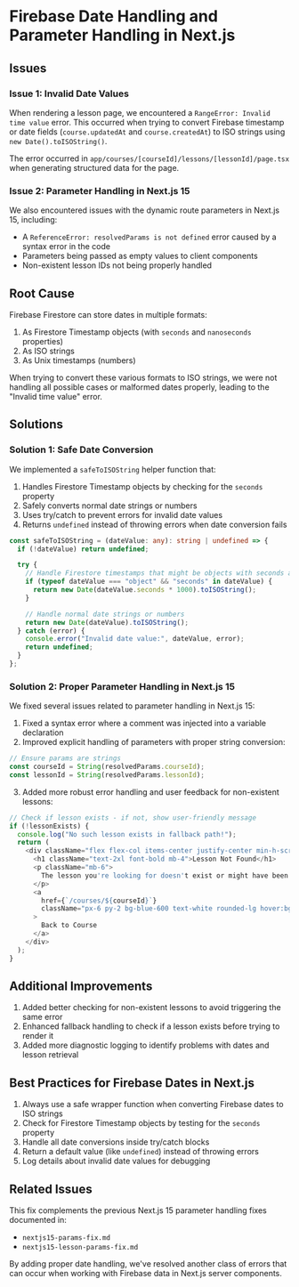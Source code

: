 # Firebase Date Handling and Parameter Handling in Next.js

## Issues

### Issue 1: Invalid Date Values

When rendering a lesson page, we encountered a `RangeError: Invalid time value` error. This occurred when trying to convert Firebase timestamp or date fields (`course.updatedAt` and `course.createdAt`) to ISO strings using `new Date().toISOString()`.

The error occurred in `app/courses/[courseId]/lessons/[lessonId]/page.tsx` when generating structured data for the page.

### Issue 2: Parameter Handling in Next.js 15

We also encountered issues with the dynamic route parameters in Next.js 15, including:

- A `ReferenceError: resolvedParams is not defined` error caused by a syntax error in the code
- Parameters being passed as empty values to client components
- Non-existent lesson IDs not being properly handled

## Root Cause

Firebase Firestore can store dates in multiple formats:

1. As Firestore Timestamp objects (with `seconds` and `nanoseconds` properties)
2. As ISO strings
3. As Unix timestamps (numbers)

When trying to convert these various formats to ISO strings, we were not handling all possible cases or malformed dates properly, leading to the "Invalid time value" error.

## Solutions

### Solution 1: Safe Date Conversion

We implemented a `safeToISOString` helper function that:

1. Handles Firestore Timestamp objects by checking for the `seconds` property
2. Safely converts normal date strings or numbers
3. Uses try/catch to prevent errors for invalid date values
4. Returns `undefined` instead of throwing errors when date conversion fails

```typescript
const safeToISOString = (dateValue: any): string | undefined => {
  if (!dateValue) return undefined;

  try {
    // Handle Firestore timestamps that might be objects with seconds and nanoseconds
    if (typeof dateValue === "object" && "seconds" in dateValue) {
      return new Date(dateValue.seconds * 1000).toISOString();
    }

    // Handle normal date strings or numbers
    return new Date(dateValue).toISOString();
  } catch (error) {
    console.error("Invalid date value:", dateValue, error);
    return undefined;
  }
};
```

### Solution 2: Proper Parameter Handling in Next.js 15

We fixed several issues related to parameter handling in Next.js 15:

1. Fixed a syntax error where a comment was injected into a variable declaration
2. Improved explicit handling of parameters with proper string conversion:

```typescript
// Ensure params are strings
const courseId = String(resolvedParams.courseId);
const lessonId = String(resolvedParams.lessonId);
```

3. Added more robust error handling and user feedback for non-existent lessons:

```typescript
// Check if lesson exists - if not, show user-friendly message
if (!lessonExists) {
  console.log("No such lesson exists in fallback path!");
  return (
    <div className="flex flex-col items-center justify-center min-h-screen p-4">
      <h1 className="text-2xl font-bold mb-4">Lesson Not Found</h1>
      <p className="mb-6">
        The lesson you're looking for doesn't exist or might have been removed.
      </p>
      <a
        href={`/courses/${courseId}`}
        className="px-6 py-2 bg-blue-600 text-white rounded-lg hover:bg-blue-700 transition-colors"
      >
        Back to Course
      </a>
    </div>
  );
}
```

## Additional Improvements

1. Added better checking for non-existent lessons to avoid triggering the same error
2. Enhanced fallback handling to check if a lesson exists before trying to render it
3. Added more diagnostic logging to identify problems with dates and lesson retrieval

## Best Practices for Firebase Dates in Next.js

1. Always use a safe wrapper function when converting Firebase dates to ISO strings
2. Check for Firestore Timestamp objects by testing for the `seconds` property
3. Handle all date conversions inside try/catch blocks
4. Return a default value (like `undefined`) instead of throwing errors
5. Log details about invalid date values for debugging

## Related Issues

This fix complements the previous Next.js 15 parameter handling fixes documented in:

- `nextjs15-params-fix.md`
- `nextjs15-lesson-params-fix.md`

By adding proper date handling, we've resolved another class of errors that can occur when working with Firebase data in Next.js server components.
